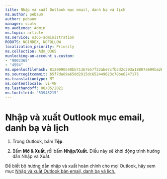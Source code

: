 ```yaml
---
title: Nhập và xuất Outlook mục email, danh bạ và lịch
ms.author: pebaum
author: pebaum
manager: scotv
ms.audience: Admin
ms.topic: article
ms.service: o365-administration
ROBOTS: NOINDEX, NOFOLLOW
localization_priority: Priority
ms.collection: Adm_O365
munlocking-an-account s.custom:
- "9002365"
- "4594"
ms.openlocfilehash: 8129090540bb71367e57f22abe7cfb5d2c393a18807a699ba26440928a87fbe7
ms.sourcegitcommit: b5f7da89a650d2915dc652449623c78be6247175
ms.translationtype: MT
ms.contentlocale: vi-VN
ms.lasthandoff: 08/05/2021
ms.locfileid: "53945215"
---
```

# <a name="import-and-export-outlook-email-contacts-and-calendar-items"></a>Nhập và xuất Outlook mục email, danh bạ và lịch

1. Trong Outlook, bấm **Tệp**.

2. Bấm **Mở & Xuất**, rồi bấm **Nhập/Xuất.** Điều này sẽ khởi động trình hướng dẫn Nhập và Xuất.

Để biết bộ hướng dẫn nhập và xuất hoàn chỉnh cho mọi Outlook, hãy xem mục [Nhập và xuất Outlook bản email, danh bạ và lịch.](https://support.office.com/article/import-and-export-outlook-email-contacts-and-calendar-92577192-3881-4502-b79d-c3bbada6c8ef)
